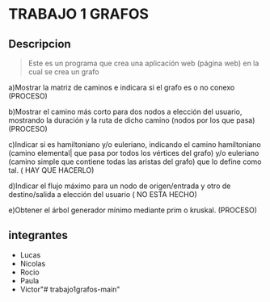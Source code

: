 # TRABAJO 1 GRAFOS


## Descripcion 
> Este es un programa que crea una aplicación web (página web) en la cual se crea un grafo

a)Mostrar la matriz de caminos e indicara si el grafo es o no conexo (PROCESO)

b)Mostrar el camino más corto para dos nodos a elección del usuario, mostrando la duración y la ruta de dicho camino (nodos por los que pasa) (PROCESO)

c)Indicar si es hamiltoniano y/o euleriano, indicando el camino hamiltoniano (camino elemental| que pasa por todos los vértices del grafo) y/o euleriano (camino simple que contiene todas las aristas del grafo) que lo define como tal. ( HAY QUE HACERLO)

d)Indicar el flujo máximo para un nodo de origen/entrada y otro de destino/salida a elección del usuario ( NO ESTA HECHO)

e)Obtener el árbol generador mínimo mediante prim o kruskal. (PROCESO)

## integrantes
  - Lucas 
  - Nicolas 
  - Rocio 
  - Paula
  - Victor"# trabajo1grafos-main" 
